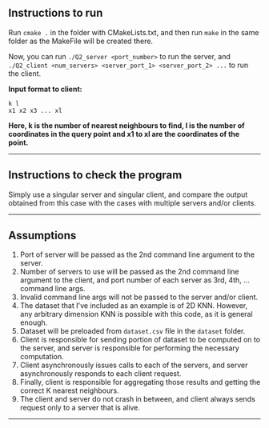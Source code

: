 ## Instructions to run

Run `cmake .` in the folder with CMakeLists.txt, and then run `make` in the same folder as the MakeFile will be created there.  

Now, you can run `./Q2_server <port_number>` to run the server, and `./Q2_client <num_servers> <server_port_1> <server_port_2> ...` to run the client.  

**Input format to client:**
```
k l
x1 x2 x3 ... xl
```
**Here, k is the number of nearest neighbours to find, l is the number of coordinates in the query point and x1 to xl are the coordinates of the point.**

---

## Instructions to check the program

Simply use a singular server and singular client, and compare the output obtained from this case with the cases with multiple servers and/or clients.

---

## Assumptions
1. Port of server will be passed as the 2nd command line argument to the server.
2. Number of servers to use will be passed as the 2nd command line argument to the client, and port number of each server as 3rd, 4th, ... command line args.
3. Invalid command line args will not be passed to the server and/or client.
4. The dataset that I've included as an example is of 2D KNN. However, any arbitrary dimension KNN is possible with this code, as it is general enough.
5. Dataset will be preloaded from `dataset.csv` file in the `dataset` folder.
6. Client is responsible for sending portion of dataset to be computed on to the server, and server is responsible for performing the necessary computation.
7. Client asynchronously issues calls to each of the servers, and server asynchronously responds to each client request.
8. Finally, client is responsible for aggregating those results and getting the correct K nearest neighbours.
9. The client and server do not crash in between, and client always sends request only to a server that is alive.

---